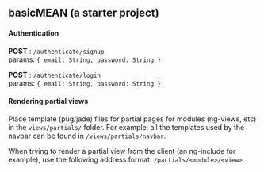 basicMEAN (a starter project)
---

#### Authentication
**POST** : `/authenticate/signup`  
params: `{ email: String, password: String }`
  
**POST** : `/authenticate/login`  
params: `{ email: String, password: String }`  
  
#### Rendering partial views
Place template (pug/jade) files for partial pages for modules (ng-views, etc)
in the `views/partials/` folder. For example: all the templates used by the navbar
can be found in `/views/partials/navbar`.

When trying to render a partial view from the client (an ng-include for example), 
use the following address format: `/partials/<module>/<view>`. 